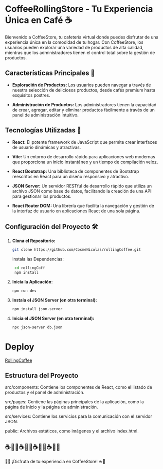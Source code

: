 # CoffeeRollingStore - Tu Experiencia Única en Café ☕

Bienvenido a CoffeeStore, tu cafetería virtual donde puedes disfrutar de una experiencia única en la comodidad de tu hogar. Con CoffeeStore, los usuarios pueden explorar una variedad de productos de alta calidad, mientras que los administradores tienen el control total sobre la gestión de productos.

## Características Principales 🥐

- **Exploración de Productos:** Los usuarios pueden navegar a través de nuestra selección de deliciosos productos, desde cafés premium hasta exquisitos postres.

- **Administración de Productos:** Los administradores tienen la capacidad de crear, agregar, editar y eliminar productos fácilmente a través de un panel de administración intuitivo.

## Tecnologías Utilizadas 🍵

- **React:** El potente framework de JavaScript que permite crear interfaces de usuario dinámicas y atractivas.

- **Vite:** Un entorno de desarrollo rápido para aplicaciones web modernas que proporciona un inicio instantáneo y un tiempo de compilación veloz.

- **React Bootstrap:** Una biblioteca de componentes de Bootstrap reescritos en React para un diseño responsivo y atractivo.

- **JSON Server:** Un servidor RESTful de desarrollo rápido que utiliza un archivo JSON como base de datos, facilitando la creación de una API para gestionar los productos.

- **React Router DOM:** Una librería que facilita la navegación y gestión de la interfaz de usuario en aplicaciones React de una sola página.

## Configuración del Proyecto 🛠️

1. **Clona el Repositorio:**

   ```bash
   git clone https://github.com/CosmeNicolas/rollingCoffee.git
   ```

   Instala las Dependencias:

   ```bash
    cd rollingCoff
    npm install
   ```

2. **Inicia la Aplicación:**

    ```bash
    npm run dev
    ```

3. **Instala el JSON Server (en otra terminal):**

    ```bash
    npm install json-server
    ```
4. **Inicia el JSON Server (en otra terminal):**
     ```bash
    npx json-server db.json
    ```

# Deploy
       
[RollingCoffee](https://coffeestorecrud.netlify.app/)

## Estructura del Proyecto

src/components: Contiene los componentes de React, como el listado de productos y el panel de administración.

src/pages: Contiene las páginas principales de la aplicación, como la página de inicio y la página de administración.

src/services: Contiene los servicios para la comunicación con el servidor JSON.

public: Archivos estáticos, como imágenes y el archivo index.html.

## ☕🥐🍵☕🍵🥐☕🍵🥐☕🍵🥐

🤙🥐 ¡Disfruta de tu experiencia en CoffeeStore! ☕🌟
